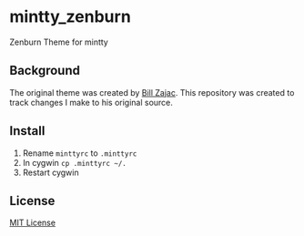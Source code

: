 mintty_zenburn
==============

Zenburn Theme for mintty

Background
----------

The original theme was created by [Bill Zajac](http://www.billzajac.com/wordpress/articles/2010/12/28/windows-is-nicer-with-mintty/).  This repository was created to track changes I make to his original source.

Install
-------
1. Rename `minttyrc` to `.minttyrc`
2. In cygwin `cp .minttyrc ~/.`
3. Restart cygwin

License
-------
[MIT License](http://beedaan.mit-license.org/)
